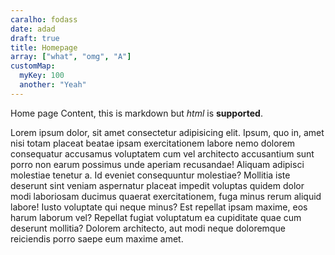 ```yaml
---
caralho: fodass
date: adad
draft: true
title: Homepage
array: ["what", "omg", "A"]
customMap:
  myKey: 100
  another: "Yeah"
---
```


Home page Content, this is markdown but <em>html</em> is <strong>supported</strong>.

Lorem ipsum dolor, sit amet consectetur adipisicing elit. Ipsum, quo in, amet nisi totam placeat beatae ipsam exercitationem labore nemo dolorem consequatur accusamus voluptatem cum vel architecto accusantium sunt porro non earum possimus unde aperiam recusandae! Aliquam adipisci molestiae tenetur a. Id eveniet consequuntur molestiae? Mollitia iste deserunt sint veniam aspernatur placeat impedit voluptas quidem dolor modi laboriosam ducimus quaerat exercitationem, fuga minus rerum aliquid labore! Iusto voluptate qui neque minus? Est repellat ipsam maxime, eos harum laborum vel? Repellat fugiat voluptatum ea cupiditate quae cum deserunt mollitia? Dolorem architecto, aut modi neque doloremque reiciendis porro saepe eum maxime amet.